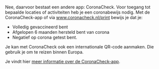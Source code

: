 Nee, daarvoor bestaat een andere app: CoronaCheck. Voor toegang tot bepaalde locaties of activiteiten heb je een coronabewijs nodig. Met de CoronaCheck-app of via www.coronacheck.nl/print bewijs je dat je:

- Volledig gevaccineerd bent
- Afgelopen 6 maanden hersteld bent van corona
- Negatief op corona getest bent.

Je kan met CoronaCheck ook een internationale QR-code aanmaken. Die gebruik je om te reizen binnen Europa.

Je vindt hier [meer informatie over de CoronaCheck-app](https://coronacheck.nl/nl).
